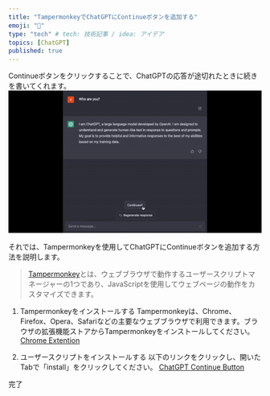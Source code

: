 ```yaml
---
title: "TampermonkeyでChatGPTにContinueボタンを追加する"
emoji: "🐒"
type: "tech" # tech: 技術記事 / idea: アイデア
topics: [ChatGPT]
published: true
---
```


Continueボタンをクリックすることで、ChatGPTの応答が途切れたときに続きを書いてくれます。
![](/images/continue.gif)

それでは、Tampermonkeyを使用してChatGPTにContinueボタンを追加する方法を説明します。
> [Tampermonkey](https://www.tampermonkey.net/)とは、ウェブブラウザで動作するユーザースクリプトマネージャーの1つであり、JavaScriptを使用してウェブページの動作をカスタマイズできます。

1. Tampermonkeyをインストールする
Tampermonkeyは、Chrome、Firefox、Opera、Safariなどの主要なウェブブラウザで利用できます。ブラウザの拡張機能ストアからTampermonkeyをインストールしてください。
[Chrome Extention](https://chrome.google.com/webstore/detail/tampermonkey/dhdgffkkebhmkfjojejmpbldmpobfkfo?hl=ja)

2. ユーザースクリプトをインストールする
以下のリンクをクリックし、開いたTabで「install」をクリックしてください。
[ChatGPT Continue Button](https://greasyfork.org/scripts/463139-chatgpt-continue-button/code/ChatGPT%20Continue%20Button.user.js)

完了
